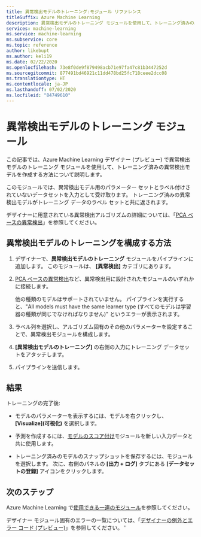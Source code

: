 ```yaml
---
title: 異常検出モデルのトレーニング:モジュール リファレンス
titleSuffix: Azure Machine Learning
description: 異常検出モデルのトレーニング モジュールを使用して、トレーニング済みの異常検出モデルを作成する方法について説明します。
services: machine-learning
ms.service: machine-learning
ms.subservice: core
ms.topic: reference
author: likebupt
ms.author: keli19
ms.date: 02/22/2020
ms.openlocfilehash: 73e8f0de9f879498acb71e97fa47c81b3447252d
ms.sourcegitcommit: 877491bd46921c11dd478bd25fc718ceee2dcc08
ms.translationtype: HT
ms.contentlocale: ja-JP
ms.lasthandoff: 07/02/2020
ms.locfileid: "84749610"
---
```

# <a name="train-anomaly-detection-model-module"></a>異常検出モデルのトレーニング モジュール

この記事では、Azure Machine Learning デザイナー (プレビュー) で異常検出モデルのトレーニング モジュールを使用して、トレーニング済みの異常検出モデルを作成する方法について説明します。

このモジュールでは、異常検出モデル用のパラメーター セットとラベル付けされていないデータセットを入力として受け取ります。 トレーニング済みの異常検出モデルがトレーニング データのラベル セットと共に返されます。  

デザイナーに用意されている異常検出アルゴリズムの詳細については、「[PCA ベースの異常検出](pca-based-anomaly-detection.md)」を参照してください。  

## <a name="how-to-configure-train-anomaly-detection-model"></a>異常検出モデルのトレーニングを構成する方法 

1.  デザイナーで、**異常検出モデルのトレーニング** モジュールをパイプラインに追加します。 このモジュールは、 **[異常検出]** カテゴリにあります。

2. [PCA ベースの異常検出](pca-based-anomaly-detection.md)など、異常検出用に設計されたモジュールのいずれかに接続します。

    他の種類のモデルはサポートされていません。 パイプラインを実行すると、"All models must have the same learner type (すべてのモデルは学習器の種類が同じでなければなりません)" というエラーが表示されます。  

3.  ラベル列を選択し、アルゴリズム固有のその他のパラメーターを設定することで、異常検出モジュールを構成します。  

4.  **[異常検出モデルのトレーニング]** の右側の入力にトレーニング データセットをアタッチします。  

5.  パイプラインを送信します。  

## <a name="results"></a>結果

トレーニングの完了後:

+ モデルのパラメーターを表示するには、モデルを右クリックし、 **[Visualize]\(可視化\)** を選択します。 

+ 予測を作成するには、[モデルのスコア付け](score-model.md)モジュールを新しい入力データと共に使用します。

+ トレーニング済みのモデルのスナップショットを保存するには、モジュールを選択します。 次に、右側のパネルの **[出力 + ログ]** タブにある **[データセットの登録]** アイコンをクリックします。   

 
## <a name="next-steps"></a>次のステップ

Azure Machine Learning で[使用できる一連のモジュール](module-reference.md)を参照してください。 

デザイナー モジュール固有のエラーの一覧については、「[デザイナーの例外とエラー コード (プレビュー)](designer-error-codes.md)」を参照してください。
'